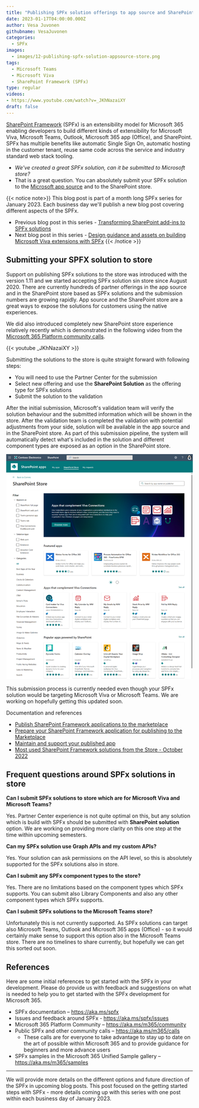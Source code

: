 ```yaml
---
title: "Publishing SPFx solution offerings to app source and SharePoint store"
date: 2023-01-17T04:00:00.000Z
author: Vesa Juvonen
githubname: VesaJuvonen
categories:
  - SPFx
images:
  - images/12-publishing-spfx-solution-appsource-store.png
tags:
  - Microsoft Teams
  - Microsoft Viva
  - SharePoint Framework (SPFx)
type: regular
videos:
- https://www.youtube.com/watch?v=_JKhNazaiXY
draft: false
---
```


[SharePoint Framework](https://aka.ms/spfx) (SPFx) is an extensibility model for Microsoft 365 enabling developers to build different kinds of extensibility for Microsoft Viva, Microsoft Teams, Outlook, Microsoft 365 app (Office), and SharePoint. SPFx has multiple benefits like automatic Single Sign On, automatic hosting in the customer tenant, reuse same code across the service and industry standard web stack tooling.

-	*We've created a great SPFx solution, can it be submitted to Microsoft store?*
-	That is a great question. You can absolutely submit your SPFx solution to the [Microsoft app source](https://appsource.microsoft.com/en-US/marketplace/apps?exp=ubp8&product=office%3Bsharepoint&page=1) and to the SharePoint store.

{{< notice note>}}
This blog post is part of a month long SPFx series for January 2023. Each business day we'll publish a new blog post covering different aspects of the SPFx.

* Previous blog post in this series - [Transforming SharePoint add-ins to SPFx solutions](https://pnp.github.io/blog/post/spfx-11-transform-add-ins-to-spfx/)
* Next blog post in this series - [Design guidance and assets on building Microsoft Viva extensions with SPFx](https://pnp.github.io/blog/post/spfx-13-design-guidance-for-building-viva-extensions-spfx/)
{{< /notice >}}


## Submitting your SPFX solution to store

Support on publishing SPFx solutions to the store was introduced with the version 1.11 and we started accepting SPFx solution sin store since August 2020. There are currently hundreds of partner offerings in the app source and in the SharePoint store based as SPFx solutions and the submission numbers are growing rapidly. App source and the SharePoint store are a great ways to expose the solutions for customers using the native experiences.

We did also introduced completely new SharePoint store experience relatively recently which is demonstrated in the following video from the [Microsoft 365 Platform community calls]().

{{< youtube _JKhNazaiXY >}}

Submitting the solutions to the store is quite straight forward with following steps:

* You will need to use the Partner Center for the submission
* Select new offering and use the **SharePoint Solution** as the offering type for SPFx solutions
* Submit the solution to the validation

After the initial submission, Microsoft's validation team will verify the solution behaviour and the submitted information which will be shown in the store. After the validation team is completed the validation with potential adjustments from your side, solution will be available in the app source and in the SharePoint store. As part of this submission pipeline, the system will automatically detect what's included in the solution and different component types are exposed as an option in the SharePoint store.

![SharePoint store with the filtering options on component types](images/sharepoint-store.png)

This submission process is currently needed even though your SPFx solution would be targeting Microsoft Viva or Microsoft Teams. We are working on hopefully getting this updated soon.

Documentation and references

- [Publish SharePoint Framework applications to the marketplace](https://learn.microsoft.com/sharepoint/dev/spfx/publish-to-marketplace-overview)
- [Prepare your SharePoint Framework application for publishing to the Marketplace](https://learn.microsoft.com/sharepoint/dev/spfx/publish-to-marketplace-checklist)
- [Maintain and support your published app](https://learn.microsoft.com/sharepoint/dev/spfx/publish-to-marketplace-after-publishing)
- [Most used SharePoint Framework solutions from the Store - October 2022](https://techcommunity.microsoft.com/t5/microsoft-sharepoint-blog/most-used-sharepoint-framework-solutions-from-the-store-october/ba-p/3681768)

## Frequent questions around SPFx solutions in store

**Can I submit SPFx solutions to store which are for Microsoft Viva and Microsoft Teams?**

Yes. Partner Center experience is not quite optimal on this, but any solution which is build with SPFx should be submitted with **SharePoint solution** option. We are working on providing more clarity on this one step at the time within upcoming semesters.

**Can my SPFx solution use Graph APIs and my custom APIs?**

Yes. Your solution can ask permissions on the API level, so this is absolutely supported for the SPFx solutions also in store.

**Can I submit any SPFx component types to the store?**

Yes. There are no limitations based on the component types which SPFx supports. You can submit also Library Components and also any other component types which SPFx supports.

**Can I submit SPFx solutions to the Microsoft Teams store?**

Unfortunately this is not currently supported. As SPFx solutions can target also Microsoft Teams, Outlook and Microsoft 365 apps (Office) - so it would certainly make sense to support this option also in the Microsoft Teams store. There are no timelines to share currently, but hopefully we can get this sorted out soon.

## References

Here are some initial references to get started with the SPFx in your development. Please do provide us with feedback and suggestions on what is needed to help you to get started with the SPFx development for Microsoft 365.

-	SPFx documentation – https://aka.ms/spfx
-	Issues and feedback around SPFx - https://aka.ms/spfx/issues
-	Microsoft 365 Platform Community – https://aka.ms/m365/community
-	Public SPFx and other community calls – https://aka.ms/m365/calls
    - These calls are for everyone to take advantage to stay up to date on the art of possible within Microsoft 365 and to provide guidance for beginners and more advance users
-	SPFx samples in the Microsoft 365 Unified Sample gallery – https://aka.ms/m365/samples

- - -

We will provide more details on the different options and future direction of the SPFx in upcoming blog posts. This post focused on the getting started steps with SPFx - more details coming up with this series with one post within each business day of January 2023.
